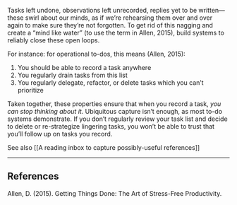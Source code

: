 Tasks left undone, observations left unrecorded, replies yet to be written—these swirl about our minds, as if we’re rehearsing them over and over again to make sure they’re not forgotten. To get rid of this nagging and create a “mind like water” (to use the term in Allen, 2015), build systems to reliably close these open loops.

For instance: for operational to-dos, this means (Allen, 2015):

1. You should be able to record a task anywhere
2. You regularly drain tasks from this list
3. You regularly delegate, refactor, or delete tasks which you can’t prioritize

Taken together, these properties ensure that when you record a task, _you can stop thinking about it._ Ubiquitous capture isn’t enough, as most to-do systems demonstrate. If you don’t regularly review your task list and decide to delete or re-strategize lingering tasks, you won’t be able to trust that you’ll follow up on tasks you record.

See also [[A reading inbox to capture possibly-useful references]]

---

## References

Allen, D. (2015). Getting Things Done: The Art of Stress-Free Productivity.